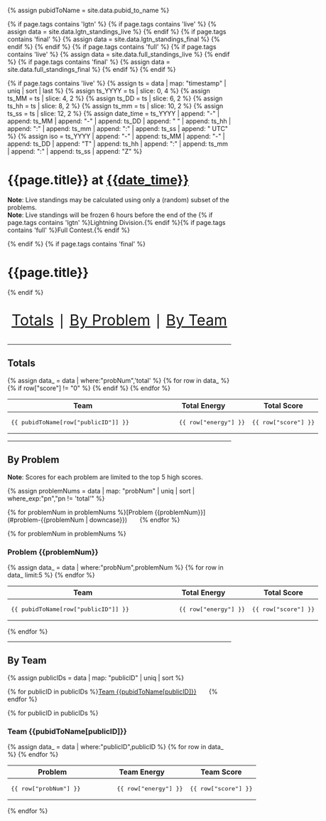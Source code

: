 {% assign pubidToName = site.data.pubid_to_name %}

{% if page.tags contains 'lgtn' %}
{% if page.tags contains 'live' %}
{% assign data = site.data.lgtn_standings_live %}
{% endif %}
{% if page.tags contains 'final' %}
{% assign data = site.data.lgtn_standings_final %}
{% endif %}
{% endif %}
{% if page.tags contains 'full' %}
{% if page.tags contains 'live' %}
{% assign data = site.data.full_standings_live %}
{% endif %}
{% if page.tags contains 'final' %}
{% assign data = site.data.full_standings_final %}
{% endif %}
{% endif %}

{% if page.tags contains 'live' %}
{% assign ts = data | map: "timestamp" | uniq | sort | last %}
{% assign ts_YYYY = ts | slice: 0, 4 %}
{% assign ts_MM = ts | slice: 4, 2 %}
{% assign ts_DD = ts | slice: 6, 2 %}
{% assign ts_hh = ts | slice: 8, 2 %}
{% assign ts_mm = ts | slice: 10, 2 %}
{% assign ts_ss = ts | slice: 12, 2 %}
{% assign date_time = ts_YYYY | append: "-" | append: ts_MM | append: "-" | append: ts_DD | append: " " | append: ts_hh | append: ":" | append: ts_mm | append: ":" | append: ts_ss | append: " UTC" %}
{% assign iso = ts_YYYY | append: "-" | append: ts_MM | append: "-" | append: ts_DD | append: "T" | append: ts_hh | append: ":" | append: ts_mm | append: ":" | append: ts_ss | append: "Z" %}

# {{page.title}} at [{{date_time}}](https://www.timeanddate.com/worldclock/fixedtime.html?iso={{iso}})

**Note**: Live standings may be calculated using only a (random) subset of the problems.  
**Note**: Live standings will be frozen 6 hours before the end of the
{% if page.tags contains 'lgtn' %}Lightning Division.{% endif %}{% if page.tags contains 'full' %}Full Contest.{% endif %}

{% endif %}
{% if page.tags contains 'final' %}
# {{page.title}}
{% endif %}

<p style="text-align: center; font-size: 2.4em;">
<a href="#totals">Totals</a>
&mid;
<a href="#by-problem">By Problem</a>
&mid;
<a href="#by-team">By Team</a>
</p>


****

## Totals

<table style="width:700px">
    <thead>
        <th style="width:50%">Team</th>
        <th style="width:30%">Total Energy</th>
        <th style="width:20%">Total Score</th>
    </thead>
    <tbody>
    {% assign data_ = data | where:"probNum",'total' %}
    {% for row in data_ %}
        {% if row["score"] != "0" %}
        <tr>
            <td style="text-align:left"><pre>{{ pubidToName[row["publicID"]] }}</pre></td>
            <td style="text-align:right"><pre>{{ row["energy"] }}</pre></td>
            <td style="text-align:right"><pre>{{ row["score"] }}</pre></td>
        </tr>
        {% endif %}
    {% endfor %}
    </tbody>
</table>

****

## By Problem

**Note**: Scores for each problem are limited to the top 5 high scores.

{% assign problemNums = data | map: "probNum" | uniq | sort | where_exp:"pn","pn != 'total'" %}

{% for problemNum in problemNums %}[Problem&nbsp;{{problemNum}}](#problem-{{problemNum | downcase}})&emsp;&emsp;{% endfor %}

{% for problemNum in problemNums %}

### Problem {{problemNum}}

<table style="width:700px">
    <thead>
        <th style="width:50%">Team</th>
        <th style="width:30%">Total Energy</th>
        <th style="width:20%">Total Score</th>
    </thead>
    <tbody>
    {% assign data_ = data | where:"probNum",problemNum %}
    {% for row in data_ limit:5 %}
        <tr>
            <td style="text-align:left"><pre>{{ pubidToName[row["publicID"]] }}</pre></td>
            <td style="text-align:right"><pre>{{ row["energy"] }}</pre></td>
            <td style="text-align:right"><pre>{{ row["score"] }}</pre></td>
        </tr>
    {% endfor %}
    </tbody>
</table>

{% endfor %}

****

## By Team

{% assign publicIDs = data | map: "publicID" | uniq | sort %}

{% for publicID in publicIDs %}[Team&nbsp;{{pubidToName[publicID]}}](#team-{{publicID}})&emsp;&emsp;{% endfor %}

{% for publicID in publicIDs %}

<h3 id="team-{{publicID}}">Team {{pubidToName[publicID]}}</h3>

<table style="width:560px">
    <thead>
        <th style="width:37.5%">Problem</th>
        <th style="width:37.5%">Team Energy</th>
        <th style="width:25%">Team Score</th>
    </thead>
    <tbody>
    {% assign data_ = data | where:"publicID",publicID %}
    {% for row in data_ %}
        <tr>
            <td style="text-align:left"><pre>{{ row["probNum"] }}</pre></td>
            <td style="text-align:right"><pre>{{ row["energy"] }}</pre></td>
            <td style="text-align:right"><pre>{{ row["score"] }}</pre></td>
        </tr>
    {% endfor %}
    </tbody>
</table>

{% endfor %}

